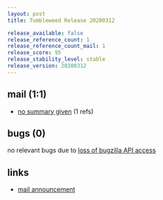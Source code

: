 ```yaml
---
layout: post
title: Tumbleweed Release 20200312

release_available: false
release_reference_count: 1
release_reference_count_mail: 1
release_score: 95
release_stability_level: stable
release_version: 20200312
---
```


## mail (1:1)

- [no summary given](https://lists.opensuse.org/opensuse-factory/2020-03/msg00162.html) (1 refs)

## bugs (0)

<!--more-->

no relevant bugs due to [loss of bugzilla API access](https://bugzilla.opensuse.org/show_bug.cgi?id=1157722)



## links

- [mail announcement](https://lists.opensuse.org/opensuse-factory/2020-03/msg00161.html)
